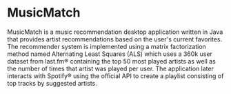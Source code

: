 # MusicMatch

MusicMatch is a music recommendation desktop application written in Java that provides artist recommendations based on the user's current favorites. The recommender system is implemented using a matrix factorization method named Alternating Least Squares (ALS) which uses a 360k user dataset from last.fm® containing the top 50 most played artists as well as the number of times that artist was played per user. The application later interacts with Spotify® using the official API to create a playlist consisting of top tracks by suggested artists.
